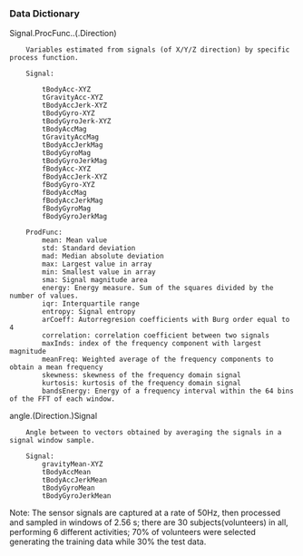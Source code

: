 ### Data Dictionary

Signal.ProcFunc..(.Direction)

        Variables estimated from signals (of X/Y/Z direction) by specific process function.

        Signal:
        
            tBodyAcc-XYZ
            tGravityAcc-XYZ
            tBodyAccJerk-XYZ
            tBodyGyro-XYZ
            tBodyGyroJerk-XYZ
            tBodyAccMag
            tGravityAccMag
            tBodyAccJerkMag
            tBodyGyroMag
            tBodyGyroJerkMag
            fBodyAcc-XYZ
            fBodyAccJerk-XYZ
            fBodyGyro-XYZ
            fBodyAccMag
            fBodyAccJerkMag
            fBodyGyroMag
            fBodyGyroJerkMag

        ProdFunc:
            mean: Mean value
            std: Standard deviation
            mad: Median absolute deviation
            max: Largest value in array
            min: Smallest value in array
            sma: Signal magnitude area
            energy: Energy measure. Sum of the squares divided by the number of values.
            iqr: Interquartile range
            entropy: Signal entropy
            arCoeff: Autorregresion coefficients with Burg order equal to 4
            correlation: correlation coefficient between two signals
            maxInds: index of the frequency component with largest magnitude
            meanFreq: Weighted average of the frequency components to obtain a mean frequency
            skewness: skewness of the frequency domain signal
            kurtosis: kurtosis of the frequency domain signal
            bandsEnergy: Energy of a frequency interval within the 64 bins of the FFT of each window.

angle.(Direction.)Signal

        Angle between to vectors obtained by averaging the signals in a signal window sample.
        
        Signal:
            gravityMean-XYZ
            tBodyAccMean
            tBodyAccJerkMean
            tBodyGyroMean
            tBodyGyroJerkMean

Note: The sensor signals are captured at a rate of 50Hz, then processed and sampled in windows of 2.56 s; 
     there are 30 subjects(volunteers) in all, performing 6 different activities;
     70% of volunteers were selected generating the training data while 30% the test data.
